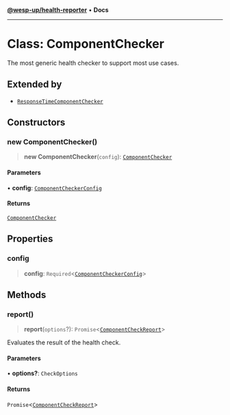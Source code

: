 [**@wesp-up/health-reporter**](../README.md) • **Docs**

---

# Class: ComponentChecker

The most generic health checker to support most use cases.

## Extended by

- [`ResponseTimeComponentChecker`](ResponseTimeComponentChecker.md)

## Constructors

### new ComponentChecker()

> **new ComponentChecker**(`config`): [`ComponentChecker`](ComponentChecker.md)

#### Parameters

• **config**: [`ComponentCheckerConfig`](../interfaces/ComponentCheckerConfig.md)

#### Returns

[`ComponentChecker`](ComponentChecker.md)

## Properties

### config

> **config**: `Required`\<[`ComponentCheckerConfig`](../interfaces/ComponentCheckerConfig.md)\>

## Methods

### report()

> **report**(`options`?): `Promise`\<[`ComponentCheckReport`](../interfaces/ComponentCheckReport.md)\>

Evaluates the result of the health check.

#### Parameters

• **options?**: `CheckOptions`

#### Returns

`Promise`\<[`ComponentCheckReport`](../interfaces/ComponentCheckReport.md)\>
